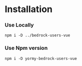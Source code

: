 # Installation

### Use Locally
```
npm i -D ../bedrock-users-vue
```

### Use Npm version
```
npm i -D yormy-bedrock-users-vue
```
